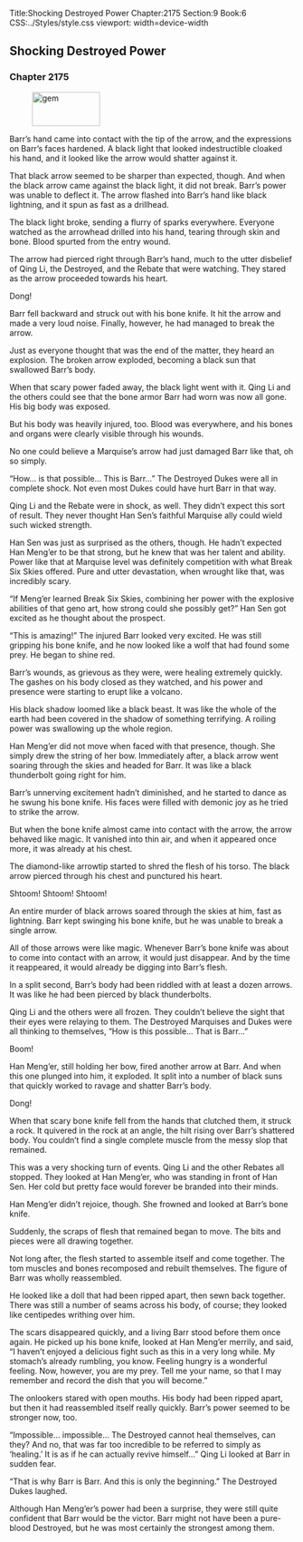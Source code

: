 Title:Shocking Destroyed Power 
Chapter:2175 
Section:9 
Book:6 
CSS:../Styles/style.css 
viewport: width=device-width
  
## Shocking Destroyed Power
### Chapter 2175
  
<figure>
	<img src="../Images/gem.gif" alt="gem" id="gem" width="120" height="60" />
</figure>
  

  
Barr’s hand came into contact with the tip of the arrow, and the expressions on Barr’s faces hardened. A black light that looked indestructible cloaked his hand, and it looked like the arrow would shatter against it.

That black arrow seemed to be sharper than expected, though. And when the black arrow came against the black light, it did not break. Barr’s power was unable to deflect it. The arrow flashed into Barr’s hand like black lightning, and it spun as fast as a drillhead.

The black light broke, sending a flurry of sparks everywhere. Everyone watched as the arrowhead drilled into his hand, tearing through skin and bone. Blood spurted from the entry wound.

The arrow had pierced right through Barr’s hand, much to the utter disbelief of Qing Li, the Destroyed, and the Rebate that were watching. They stared as the arrow proceeded towards his heart.

Dong!

Barr fell backward and struck out with his bone knife. It hit the arrow and made a very loud noise. Finally, however, he had managed to break the arrow.

Just as everyone thought that was the end of the matter, they heard an explosion. The broken arrow exploded, becoming a black sun that swallowed Barr’s body.

When that scary power faded away, the black light went with it. Qing Li and the others could see that the bone armor Barr had worn was now all gone. His big body was exposed.

But his body was heavily injured, too. Blood was everywhere, and his bones and organs were clearly visible through his wounds.

No one could believe a Marquise’s arrow had just damaged Barr like that, oh so simply.

“How… is that possible… This is Barr…” The Destroyed Dukes were all in complete shock. Not even most Dukes could have hurt Barr in that way.

Qing Li and the Rebate were in shock, as well. They didn’t expect this sort of result. They never thought Han Sen’s faithful Marquise ally could wield such wicked strength.

Han Sen was just as surprised as the others, though. He hadn’t expected Han Meng’er to be that strong, but he knew that was her talent and ability. Power like that at Marquise level was definitely competition with what Break Six Skies offered. Pure and utter devastation, when wrought like that, was incredibly scary.

“If Meng’er learned Break Six Skies, combining her power with the explosive abilities of that geno art, how strong could she possibly get?” Han Sen got excited as he thought about the prospect.

“This is amazing!” The injured Barr looked very excited. He was still gripping his bone knife, and he now looked like a wolf that had found some prey. He began to shine red.

Barr’s wounds, as grievous as they were, were healing extremely quickly. The gashes on his body closed as they watched, and his power and presence were starting to erupt like a volcano.

His black shadow loomed like a black beast. It was like the whole of the earth had been covered in the shadow of something terrifying. A roiling power was swallowing up the whole region.

Han Meng’er did not move when faced with that presence, though. She simply drew the string of her bow. Immediately after, a black arrow went soaring through the skies and headed for Barr. It was like a black thunderbolt going right for him.

Barr’s unnerving excitement hadn’t diminished, and he started to dance as he swung his bone knife. His faces were filled with demonic joy as he tried to strike the arrow.

But when the bone knife almost came into contact with the arrow, the arrow behaved like magic. It vanished into thin air, and when it appeared once more, it was already at his chest.

The diamond-like arrowtip started to shred the flesh of his torso. The black arrow pierced through his chest and punctured his heart.

Shtoom! Shtoom! Shtoom!

An entire murder of black arrows soared through the skies at him, fast as lightning. Barr kept swinging his bone knife, but he was unable to break a single arrow.

All of those arrows were like magic. Whenever Barr’s bone knife was about to come into contact with an arrow, it would just disappear. And by the time it reappeared, it would already be digging into Barr’s flesh.

In a split second, Barr’s body had been riddled with at least a dozen arrows. It was like he had been pierced by black thunderbolts.

Qing Li and the others were all frozen. They couldn’t believe the sight that their eyes were relaying to them. The Destroyed Marquises and Dukes were all thinking to themselves, “How is this possible… That is Barr…”

Boom!

Han Meng’er, still holding her bow, fired another arrow at Barr. And when this one plunged into him, it exploded. It split into a number of black suns that quickly worked to ravage and shatter Barr’s body.

Dong!

When that scary bone knife fell from the hands that clutched them, it struck a rock. It quivered in the rock at an angle, the hilt rising over Barr’s shattered body. You couldn’t find a single complete muscle from the messy slop that remained.

This was a very shocking turn of events. Qing Li and the other Rebates all stopped. They looked at Han Meng’er, who was standing in front of Han Sen. Her cold but pretty face would forever be branded into their minds.

Han Meng’er didn’t rejoice, though. She frowned and looked at Barr’s bone knife.

Suddenly, the scraps of flesh that remained began to move. The bits and pieces were all drawing together.

Not long after, the flesh started to assemble itself and come together. The tom muscles and bones recomposed and rebuilt themselves. The figure of Barr was wholly reassembled.

He looked like a doll that had been ripped apart, then sewn back together. There was still a number of seams across his body, of course; they looked like centipedes writhing over him.

The scars disappeared quickly, and a living Barr stood before them once again. He picked up his bone knife, looked at Han Meng’er merrily, and said, “I haven’t enjoyed a delicious fight such as this in a very long while. My stomach’s already rumbling, you know. Feeling hungry is a wonderful feeling. Now, however, you are my prey. Tell me your name, so that I may remember and record the dish that you will become.”

The onlookers stared with open mouths. His body had been ripped apart, but then it had reassembled itself really quickly. Barr’s power seemed to be stronger now, too.

“Impossible… impossible… The Destroyed cannot heal themselves, can they? And no, that was far too incredible to be referred to simply as ‘healing.’ It is as if he can actually revive himself…” Qing Li looked at Barr in sudden fear.

“That is why Barr is Barr. And this is only the beginning.” The Destroyed Dukes laughed.

Although Han Meng’er’s power had been a surprise, they were still quite confident that Barr would be the victor. Barr might not have been a pure-blood Destroyed, but he was most certainly the strongest among them.
